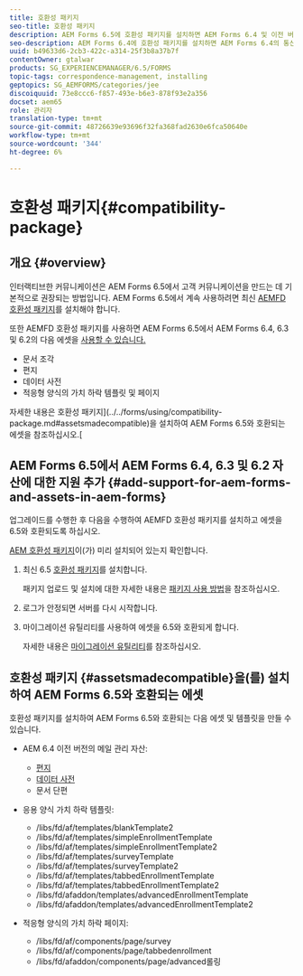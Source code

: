 ```yaml
---
title: 호환성 패키지
seo-title: 호환성 패키지
description: AEM Forms 6.5에 호환성 패키지를 설치하면 AEM Forms 6.4 및 이전 버전의 Correspondence Management 에셋과 가치가 떨어진 적응형 양식 템플릿 및 페이지를 사용할 수 있습니다
seo-description: AEM Forms 6.4에 호환성 패키지를 설치하면 AEM Forms 6.4의 통신 관리 에셋을 사용할 수 있으며 가치 없는 적응형 양식 템플릿 및 페이지를 사용할 수 있습니다
uuid: b49633d6-2cb3-422c-a314-25f3b8a37b7f
contentOwner: gtalwar
products: SG_EXPERIENCEMANAGER/6.5/FORMS
topic-tags: correspondence-management, installing
geptopics: SG_AEMFORMS/categories/jee
discoiquuid: 73e8ccc6-f857-493e-b6e3-878f93e2a356
docset: aem65
role: 관리자
translation-type: tm+mt
source-git-commit: 48726639e93696f32fa368fad2630e6fca50640e
workflow-type: tm+mt
source-wordcount: '344'
ht-degree: 6%

---
```



# 호환성 패키지{#compatibility-package}

## 개요 {#overview}

인터랙티브한 커뮤니케이션은 AEM Forms 6.5에서 고객 커뮤니케이션을 만드는 데 기본적으로 권장되는 방법입니다. AEM Forms 6.5에서 계속 사용하려면 최신 [AEMFD 호환성 패키지](https://helpx.adobe.com/kr/aem-forms/kb/aem-forms-releases.html)를 설치해야 합니다.

또한 AEMFD 호환성 패키지를 사용하면 AEM Forms 6.5에서 AEM Forms 6.4, 6.3 및 6.2의 다음 에셋을 [사용할 수 있습니다.](../../forms/using/compatibility-package.md#add-support-for-aem-forms-and-assets-in-aem-forms)

* 문서 조각
* 편지
* 데이터 사전
* 적응형 양식의 가치 하락 템플릿 및 페이지

자세한 내용은 호환성 패키지](../../forms/using/compatibility-package.md#assetsmadecompatible)을 설치하여 AEM Forms 6.5와 호환되는 에셋을 참조하십시오.[

## AEM Forms 6.5에서 AEM Forms 6.4, 6.3 및 6.2 자산에 대한 지원 추가 {#add-support-for-aem-forms-and-assets-in-aem-forms}

업그레이드를 수행한 후 다음을 수행하여 AEMFD 호환성 패키지를 설치하고 에셋을 6.5와 호환되도록 하십시오.

[AEM 호환성 패키지](https://helpx.adobe.com/aem-forms/kb/aem-forms-releases.html)이(가) 미리 설치되어 있는지 확인합니다.

1. 최신 6.5 [호환성 패키지](https://helpx.adobe.com/aem-forms/kb/aem-forms-releases.html)를 설치합니다.

   패키지 업로드 및 설치에 대한 자세한 내용은 [패키지 사용 방법](/help/sites-administering/package-manager.md)을 참조하십시오.

1. 로그가 안정되면 서버를 다시 시작합니다.
1. 마이그레이션 유틸리티를 사용하여 에셋을 6.5와 호환되게 합니다.

   자세한 내용은 [마이그레이션 유틸리티](../../forms/using/migration-utility.md)를 참조하십시오.

## 호환성 패키지 {#assetsmadecompatible}을(를) 설치하여 AEM Forms 6.5와 호환되는 에셋

호환성 패키지를 설치하여 AEM Forms 6.5와 호환되는 다음 에셋 및 템플릿을 만들 수 있습니다.

* AEM 6.4 이전 버전의 메일 관리 자산:

   * [편지](../../forms/using/create-letter.md)
   * [데이터 사전](/help/forms/using/data-dictionary.md)
   * 문서 단편

* 응용 양식 가치 하락 템플릿:

   * /libs/fd/af/templates/blankTemplate2
   * /libs/fd/af/templates/simpleEnrollmentTemplate
   * /libs/fd/af/templates/simpleEnrollmentTemplate2
   * /libs/fd/af/templates/surveyTemplate
   * /libs/fd/af/templates/surveyTemplate2
   * /libs/fd/af/templates/tabbedEnrollmentTemplate
   * /libs/fd/af/templates/tabbedEnrollmentTemplate2
   * /libs/fd/afaddon/templates/advancedEnrollmentTemplate
   * /libs/fd/afaddon/templates/advancedEnrollmentTemplate2

* 적응형 양식의 가치 하락 페이지:

   * /libs/fd/af/components/page/survey
   * /libs/fd/af/components/page/tabbedenrollment
   * /libs/fd/afaddon/components/page/advanced롤링

